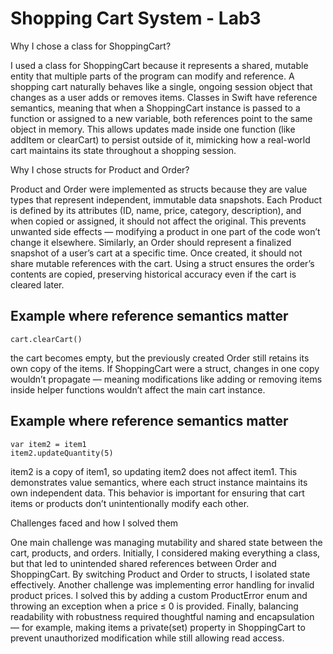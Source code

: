 # Shopping Cart System - Lab3

Why I chose a class for ShoppingCart?

I used a class for ShoppingCart because it represents a shared, mutable entity that multiple parts of the program can modify and reference. 
A shopping cart naturally behaves like a single, ongoing session object that changes as a user adds or removes items. 
Classes in Swift have reference semantics, meaning that when a ShoppingCart instance is passed to a function or assigned to a new variable, 
both references point to the same object in memory. 
This allows updates made inside one function (like addItem or clearCart) to persist outside of it, 
mimicking how a real-world cart maintains its state throughout a shopping session.

Why I chose structs for Product and Order?

Product and Order were implemented as structs because they are value types that represent independent, immutable data snapshots. 
Each Product is defined by its attributes (ID, name, price, category, description), and when copied or assigned, it should not affect the original. 
This prevents unwanted side effects — modifying a product in one part of the code won’t change it elsewhere.
Similarly, an Order should represent a finalized snapshot of a user’s cart at a specific time. Once created, it should not share mutable references with the cart. 
Using a struct ensures the order’s contents are copied, preserving historical accuracy even if the cart is cleared later.

## Example where reference semantics matter
    cart.clearCart()
the cart becomes empty, but the previously created Order still retains its own copy of the items.
If ShoppingCart were a struct, changes in one copy wouldn’t propagate — meaning modifications 
like adding or removing items inside helper functions wouldn’t affect the main cart instance.

## Example where reference semantics matter
    var item2 = item1
    item2.updateQuantity(5)
item2 is a copy of item1, so updating item2 does not affect item1.
This demonstrates value semantics, where each struct instance maintains its own independent data. 
This behavior is important for ensuring that cart items or products don’t unintentionally modify each other.

Challenges faced and how I solved them

One main challenge was managing mutability and shared state between the cart, products, and orders. 
Initially, I considered making everything a class, but that led to unintended shared references between Order and ShoppingCart. 
By switching Product and Order to structs, I isolated state effectively.
Another challenge was implementing error handling for invalid product prices. I solved this by adding a custom 
ProductError enum and throwing an exception when a price ≤ 0 is provided.
Finally, balancing readability with robustness required thoughtful naming and encapsulation — 
for example, making items a private(set) property in ShoppingCart to prevent unauthorized modification while still allowing read access.
